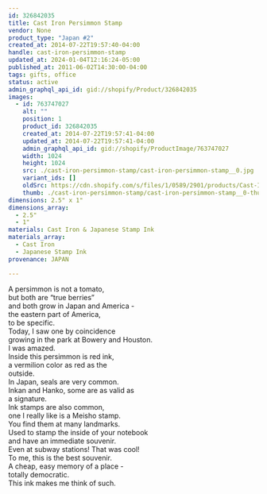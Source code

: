```yaml
---
id: 326842035
title: Cast Iron Persimmon Stamp
vendor: None
product_type: "Japan #2"
created_at: 2014-07-22T19:57:40-04:00
handle: cast-iron-persimmon-stamp
updated_at: 2024-01-04T12:16:24-05:00
published_at: 2011-06-02T14:30:00-04:00
tags: gifts, office
status: active
admin_graphql_api_id: gid://shopify/Product/326842035
images:
  - id: 763747027
    alt: ""
    position: 1
    product_id: 326842035
    created_at: 2014-07-22T19:57:41-04:00
    updated_at: 2014-07-22T19:57:41-04:00
    admin_graphql_api_id: gid://shopify/ProductImage/763747027
    width: 1024
    height: 1024
    src: ./cast-iron-persimmon-stamp/cast-iron-persimmon-stamp__0.jpg
    variant_ids: []
    oldSrc: https://cdn.shopify.com/s/files/1/0589/2901/products/Cast-Iron-Persimmon-Stamp.jpeg?v=1406073461
    thumb: ./cast-iron-persimmon-stamp/cast-iron-persimmon-stamp__0-thumb.jpg
dimensions: 2.5" x 1"
dimensions_array:
  - 2.5"
  - 1"
materials: Cast Iron & Japanese Stamp Ink
materials_array:
  - Cast Iron
  - Japanese Stamp Ink
provenance: JAPAN

---
```


A persimmon is not a tomato,  
but both are “true berries”  
and both grow in Japan and America -  
the eastern part of America,  
to be specific.  
Today, I saw one by coincidence  
growing in the park at Bowery and Houston.  
I was amazed.  
Inside this persimmon is red ink,  
a vermilion color as red as the  
outside.  
In Japan, seals are very common.  
Inkan and Hanko, some are as valid as  
a signature.  
Ink stamps are also common,  
one I really like is a Meisho stamp.  
You find them at many landmarks.  
Used to stamp the inside of your notebook  
and have an immediate souvenir.  
Even at subway stations! That was cool!  
To me, this is the best souvenir.  
A cheap, easy memory of a place -  
totally democratic.  
This ink makes me think of such.